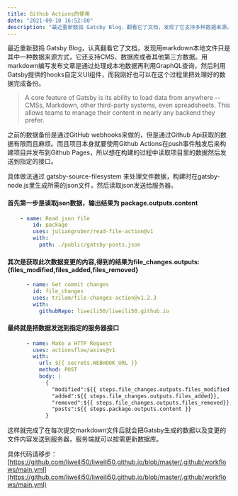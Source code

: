 ```yaml
---
title: Github Actions的使用
date: "2021-09-10 16:52:00"
description: "最近重新鼓捣 Gatsby Blog，翻看它了文档，发现了它支持多种数据来源。虽然我是采用markdown编写，处理成本地数据再利用GraphQL查询，这就利用了Gatsby提供的hooks，刚好在这里可以让我用来把数据提交到数据库。"
---
```


最近重新鼓捣 Gatsby Blog，认真翻看它了文档，发现用markdown本地文件只是其中一种数据来源方式，它还支持CMS、数据库或者其他第三方数据。用markdown编写发布文章是通过处理成本地数据再利用GraphQL查询，然后利用Gatsby提供的hooks自定义UI组件，而我刚好也可以在这个过程里把处理好的数据完成备份。

> A core feature of Gatsby is its ability to load data from anywhere -- CMSs, Markdown, other third-party systems, even spreadsheets. This allows teams to manage their content in nearly any backend they prefer.

之前的数据备份是通过GitHub webhooks来做的，但是通过Github Api获取的数据有限而且麻烦。而且项目本身就要使用Github Actions在push事件触发后来构建项目并发布到Github Pages，所以想在构建的过程中读取项目里的数据然后发送到指定的接口。

具体做法通过 gatsby-source-filesystem 来处理文件数据，构建时在gatsby-node.js里生成所需的json文件，然后读取json发送给服务器。

#### 首先第一步是读取json数据，输出结果为 package.outputs.content

```yml
    - name: Read json file
        id: package
        uses: juliangruber/read-file-action@v1
        with:
          path: ./public/gatsby-posts.json
```

#### 其次是获取此次数据变更的内容,得到的结果为file_changes.outputs:{files_modified,files_added,files_removed}

```yml
      - name: Get commit changes
        id: file_changes
        uses: trilom/file-changes-action@v1.2.3
        with:
          githubRepo: liweili50/liweili50.github.io
```
#### 最终就是把数据发送到指定的服务器接口

```yml
      - name: Make a HTTP Request
        uses: actionsflow/axios@v1
        with:
          url: ${{ secrets.WEBHOOK_URL }}
          method: POST
          body: |
            {
              "modified":${{ steps.file_changes.outputs.files_modified }},
              "added":${{ steps.file_changes.outputs.files_added}},
              "removed":${{ steps.file_changes.outputs.files_removed}},
              "posts":${{ steps.package.outputs.content }}
            }
```

这样就完成了在每次提交markdown文件后就会把Gatsby生成的数据以及变更的文件内容发送到服务器，服务端就可以按需更新数据库。

具体代码请移步：[https://github.com/liweili50/liweili50.github.io/blob/master/.github/workflows/main.yml](https://github.com/liweili50/liweili50.github.io/blob/master/.github/workflows/main.yml)
